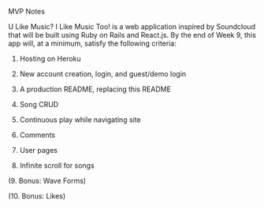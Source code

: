 MVP Notes

U Like Music? I Like Music Too! is a web application inspired by Soundcloud that will be built
using Ruby on Rails and React.js. By the end of Week 9, this app will, at a minimum, satisfy
the following criteria:

1. Hosting on Heroku

2. New account creation, login, and guest/demo login

3. A production README, replacing this README

4. Song CRUD

5. Continuous play while navigating site

6. Comments

7. User pages

8. Infinite scroll for songs

(9. Bonus: Wave Forms)

(10. Bonus: Likes)
